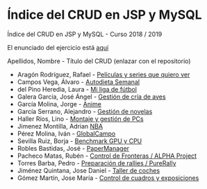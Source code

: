 # Índice del CRUD en JSP y MySQL

Índice del CRUD en JSP y MySQL - Curso 2018 / 2019

El enunciado del ejercicio está [aquí](ejercicio_crud_2019.pdf)

Apellidos, Nombre - Título del CRUD (enlazar con el repositorio)

* Aragón Rodríguez, Rafael - [Películas y series que quiero ver](https://github.com/rafaelaragon/CRUD)
* Campos Vega, Álvaro - [Autodieta Semanal](https://github.com/AlvaroCamposVega/autodieta-semanal)
* del Pino Heredia, Laura - [Mi liga de fútbol](https://github.com/lauradelpino24/Partidos-Mi-Liga)
* Galera García, José Ángel - [Gestión de cría de aves](https://github.com/joseangelgalera/CRUD-JSP)
* García Molina, Jorge - [Anime](https://github.com/jorgegarcia1996/Trabajo-CRUD-Nombre-temporal)
* García Serrano, Alejandro - [Gestión de novelas](https://github.com/Alegarse/BooksCrud)
* Haller Ríos, Lino - [Montaje y gestión de PCs](https://github.com/LinoHallerRios/CRUD)
* Jimenez Montilla, Adrian [NBA](https://github.com/AdrianJimenezMontilla/CRUD)
* Pérez Molina, Iván - [GlobalCampo](https://github.com/ivanperezmolina/GlobalCampo)
* Sevilla Ruiz, Borja - [Benchmark GPU y CPU](https://github.com/bsevrui/CRUD)
* Robles Bastidas, José - [PaperManager](https://github.com/Jose-Robles/PaperManager)
* Pacheco Matas, Rubén - [Control de Fronteras / ALPHA Project](https://github.com/rubenpachecomatas/Control-de-Fronteras-ALPHA-Project)
* Torres Barba, Pedro - [Preparación de rallies / PureRally](https://github.com/torrespedrob/PureRally)
* Jiménez Quintana, Jose Daniel - [Taller de coches](https://github.com/danieljimenezquintana/Taller-de-coches)
* Gómez Martín, Jose María - [Control de cuadros y exposiciones](https://github.com/josemariagomez/Control-de-cuadros-y-exposiciones)
